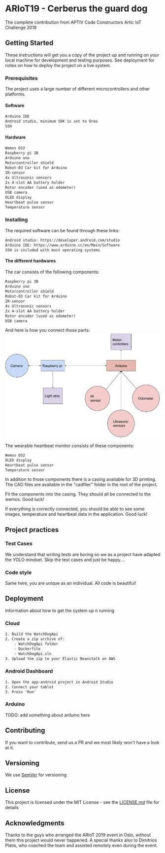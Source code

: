 # ARIoT19 - Cerberus the guard dog
The complete contribution from APTIV Code Constructors Artic IoT Challenge 2019

## Getting Started

These instructions will get you a copy of the project up and running on your local machine for development and testing purposes. See deployment for notes on how to deploy the project on a live system.

### Prerequisites

The project uses a large number of different microcontrollers and other platforms.

#### Software
```
Arduino IDE
Android studio, minimum SDK is set to Oreo
SSH
```

#### Hardware
```
Wemos D32
Raspberry pi 3B
Arduino uno
Motorcontroller shield
Robot-03 Car kit for Arduino
IR-sensor
4x Ultrasonic sensors
2x 4-slot AA battery holder
Rotor encoder (used as odometer)
USB camera
OLED display
Heartbeat pulse sensor
Temperature sensor
```

### Installing

The required software can be found through these links:
```
Android studio: https://developer.android.com/studio
Arduino IDE: https://www.arduino.cc/en/Main/Software
SSH is included with most operating systems
```

#### The different hardwares
The car consists of the following components:
```
Raspberry pi 3B
Arduino uno
Motorcontroller shield
Robot-03 Car kit for Arduino
IR-sensor
4x Ultrasonic sensors
2x 4-slot AA battery holder
Rotor encoder (used as odometer)
USB camera
```
And here is how you connect those parts:
![alt text](https://github.com/BoldizarF/ariot19/blob/master/Cerberus%20car%20sketch.png)

The wearable heartbeat monitor consists of these components:
```
Wemos D32
OLED display
Heartbeat pulse sensor
Temperature sensor
```
In addition to those components there is a casing available for 3D printing. The CAD files are available in the "cadfiler" folder in the root of the project.

Fit the components into the casing. They should all be connected to the wemos. Good luck!

If everything is correctly connected, you should be able to see some images, temperature and heartbeat data in the application. Good luck!

## Project practices

### Test Cases
We understand that writing tests are boring so we as a project have adapted the YOLO mindset.
Skip the test cases and just be happy....

### Code style
Same here, you are unique as an individual. All code is beautiful!

## Deployment
Information about how to get the system up n running

### Cloud
```
1. Build the WatchDogApi
2. Create a zip archive of: 
    - WatchDogApi folder 
    - Dockerfile
    - WatchDogApi.sln
3. Upload the zip to your Elastic Beanstalk on AWS 
```

### Android Dashboard
```
1. Open the app-android project in Android Studio
2. Connect your tablet
3. Press 'Run'
```

### Arduino
TODO: add something about arduino here

## Contributing
If you want to contribute, send us a PR and we most likely won't have a look at it.

## Versioning
We use [SemVer](http://semver.org/) for versioning.

## License

This project is licensed under the MIT License - see the [LICENSE.md](LICENSE.md) file for details

## Acknowledgments
Thanks to the guys who arranged the ARIoT 2019 event in Oslo, without them this project would never happened.
A special thanks also to Dimitrios Platis, who coached the team and assisted remotely even during the event.
